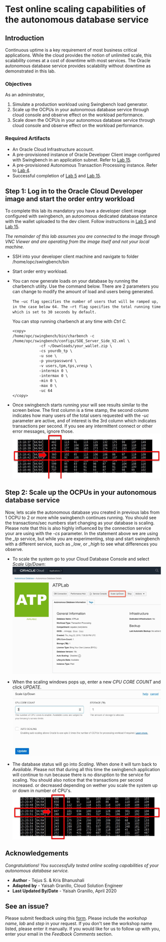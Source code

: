# Test online scaling capabilities of the autonomous database service 

## Introduction
Continuous uptime is a key requirement of most business critical applications. While the cloud provides the notion of unlimited scale, this scalability comes at a cost of downtime with most services. The Oracle autonomous database service provides scalability without downtime as demonstrated in this lab.


### Objectives

As an adminstrator,
1. Simulate a production workload using Swingbench load generator.
2. Scale up the OCPUs in your autonomous database service through cloud console and observe effect on the workload performance.
3. Scale down the OCPUs in your autonomous database service through cloud console and observe effect on the workload performance.


### Required Artifacts

- An Oracle Cloud Infrastructure account.
- A pre-provisioned instance of Oracle Developer Client image configured with Swingbench in an application subnet. Refer to [Lab 15](?lab=lab-15-build-always-on-applications).
- A pre-provisioned Autonomous Transaction Processing instance. Refer to [Lab 4](?lab=lab-4-provisioning-databases).
- Successful completion of [Lab 5](?lab=lab-5-configuring-development-system) and [Lab 15](?lab=lab-15-build-always-on-applications).


## **Step 1:** Log in to the Oracle Cloud Developer image and start the order entry workload

To complete this lab its mandatory you have a developer client image configured with swingbench, an autonomous dedicated database instance with the wallet uploaded to the dev client. Follow instructions in [Lab 5](?lab=lab-5-configuring-development-system) and [Lab 15](?lab=lab-15-build-always-on-applications).

*The remainder of this lab assumes you are connected to the image through VNC Viewer and are operating from the image itself and not your local machine.*

- SSH into your developer client machine and navigate to folder /home/opc/swingbench/bin

- Start order entry workload.

- You can now generate loads on your database by running the charbench utility.  Use the command below. There are 2 parameters you can change to modify the amount of load and users being generated. 

    ``The –uc flag specifies the number of users that will be ramped up, in the case below 64. The –rt flag specifies the total running time which is set to 30 seconds by default.``  

    You can stop running charbench at any time with *Ctrl C.*

    ```
    <copy>
    /home/opc/swingbench/bin/charbench -c /home/opc/swingbench/configs/SOE_Server_Side_V2.xml \
                -cf ~/Downloads/your_wallet.zip \
                -cs yourdb_tp \
                -u soe \
                -p yourpassword \
                -v users,tpm,tps,vresp \
                -intermin 0 \
                -intermax 0 \
                -min 0 \
                -max 0 \
                -uc 64 
    </copy>
    ```

- Once swingbench starts running your will see results similar to the screen below. The first column is a time stamp, the second column indicates how many users of the total users requested with the *-uc* parameter are active, and of interest is the 3rd column which indicates transactions per second. If you see any intermittent connect or other error messages, ignore those.
    ![](./images/swingbenchoutput.jpeg " ")



## **Step 2:** Scale up the OCPUs in your autonomous database service

Now, lets scale the autonomous database you created in previous labs from 1 OCPU to 2 or more while swingbench continues running. You should see the transactions/sec numbers start changing as your database is scaling. Please note that this is also highly influenced by the connection service your are using with the *-cs* parameter. In the statement above we are using the *\_tp* service, but while you are experimenting, stop and start swingbench with a different service, such as *\_low*, or *\_high* to see what differences you observe.

- To scale the system go to your Cloud Database Console and select *Scale Up/Down*:
    ![](./images/scale.jpeg " ")

- When the scaling windows pops up, enter a new *CPU CORE COUNT* and click *UPDATE*.
    ![](./images/scale3.jpeg " ")

- The database status will go into *Scaling*. When done it will turn back to *Available*. Please not that during all this time the swingbench application will continue to run because there is no disruption to the service for scaling. You should also notice that the transactions per second increased. or decreased depending on wether you scale the system up or down in number of CPU's.
    ![](./images/swingout2.jpeg " ")


## Acknowledgements
*Congratulations! You successfully tested online scaling capabilities of your autonomous database service.*

- **Author** - Tejus S. & Kris Bhanushali
- **Adapted by** -  Yaisah Granillo, Cloud Solution Engineer
- **Last Updated By/Date** - Yaisah Granillo, April 2020

## See an issue?
Please submit feedback using this [form](https://apexapps.oracle.com/pls/apex/f?p=133:1:::::P1_FEEDBACK:1). Please include the *workshop name*, *lab* and *step* in your request.  If you don't see the workshop name listed, please enter it manually. If you would like for us to follow up with you, enter your email in the *Feedback Comments* section. 